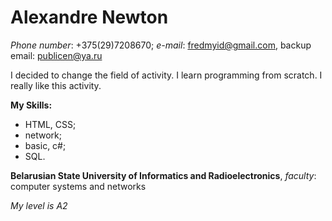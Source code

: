 # Alexandre **Newton**

_Phone number_: +375(29)7208670; _e-mail_: fredmyid@gmail.com, backup email: publicen@ya.ru

I decided to change the field of activity. I learn programming from scratch. I really like this activity.

**My Skills:**
* HTML, CSS;
* network;
* basic, c#;
* SQL.

**Belarusian State University of Informatics and Radioelectronics**, _faculty_: computer systems and networks

_My level is A2_
